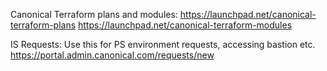 Canonical Terraform plans and modules:
https://launchpad.net/canonical-terraform-plans
https://launchpad.net/canonical-terraform-modules

IS Requests:
Use this for PS environment requests, accessing bastion etc.
https://portal.admin.canonical.com/requests/new